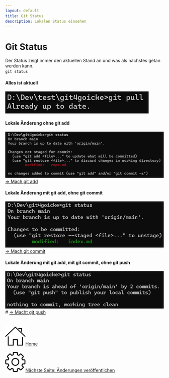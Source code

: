 ```yaml
---
layout: default
title: Git Status
description: Lokalen Status einsehen
---
```

# Git Status
Der Status zeigt immer den aktuellen Stand an und was als nächstes getan werden kann.<br>
`git status`
<br>

#### Alles ist aktuell

![Output Git Status Alles gut](./assets/img/status-outp_good.jpg)
<br>

#### Lokale Änderung ohne git add

![Output Git Status Local Changes without Add](./assets/img/status-outp_wadd.jpg)
[=> Mach git add](./commit.html)
<br>

#### Lokale Änderung mit git add, ohne git commit

![Output Git Status after Add without Commit](./assets/img/status-outp_wcom.jpg)
[=> Mach git commit](./commit.html)
<br>

#### Lokale Änderung mit git add, mit git commit, ohne git push

![Output Git Status Ohne Push](./assets/img/status-outp_wpush.jpg)#
[=> Macht git push](./commit.html)
<br><br><br>
[![Home](./assets/img/home.png)Home](https://git.fullme.sh/)<br><br>
[![Grundkonfiguration Git](./assets/img/gear.png)Nächste Seite: Änderungen veröffentlichen](./commit.html)